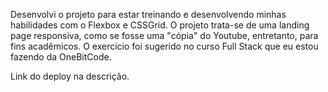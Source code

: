 Desenvolvi o projeto para estar treinando e desenvolvendo minhas habilidades com o Flexbox e CSSGrid.
O projeto trata-se de uma landing page responsiva, como se fosse uma "cópia" do Youtube, entretanto, para fins acadêmicos.
O exercício foi sugerido no curso Full Stack que eu estou fazendo da OneBitCode.

Link do deploy na descrição.
